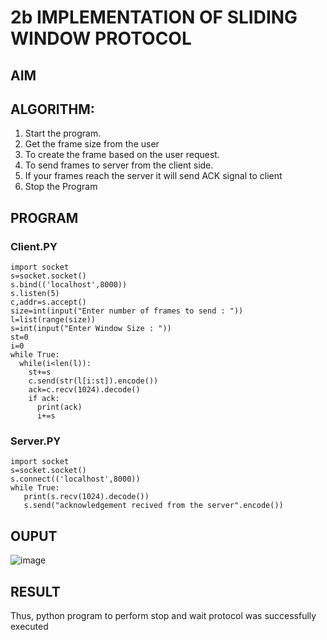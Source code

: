 # 2b IMPLEMENTATION OF SLIDING WINDOW PROTOCOL
## AIM
## ALGORITHM:
1. Start the program.
2. Get the frame size from the user
3. To create the frame based on the user request.
4. To send frames to server from the client side.
5. If your frames reach the server it will send ACK signal to client
6. Stop the Program
## PROGRAM
### Client.PY
```
import socket
s=socket.socket()
s.bind(('localhost',8000))
s.listen(5)
c,addr=s.accept()
size=int(input("Enter number of frames to send : "))
l=list(range(size))
s=int(input("Enter Window Size : "))
st=0
i=0
while True:
  while(i<len(l)):
    st+=s
    c.send(str(l[i:st]).encode())
    ack=c.recv(1024).decode()
    if ack:
      print(ack)
      i+=s
```

### Server.PY
```
import socket
s=socket.socket()
s.connect(('localhost',8000))
while True: 
   print(s.recv(1024).decode())
   s.send("acknowledgement recived from the server".encode())
```
## OUPUT
![image](https://github.com/user-attachments/assets/9de8f8b2-4752-4122-9fac-59eb95fb96d4)

## RESULT
Thus, python program to perform stop and wait protocol was successfully executed
